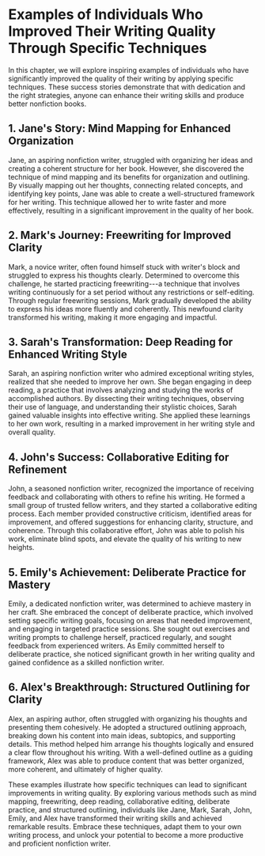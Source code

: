 Examples of Individuals Who Improved Their Writing Quality Through Specific Techniques
=================================================================================================

In this chapter, we will explore inspiring examples of individuals who have significantly improved the quality of their writing by applying specific techniques. These success stories demonstrate that with dedication and the right strategies, anyone can enhance their writing skills and produce better nonfiction books.

**1. Jane's Story: Mind Mapping for Enhanced Organization**
-----------------------------------------------------------

Jane, an aspiring nonfiction writer, struggled with organizing her ideas and creating a coherent structure for her book. However, she discovered the technique of mind mapping and its benefits for organization and outlining. By visually mapping out her thoughts, connecting related concepts, and identifying key points, Jane was able to create a well-structured framework for her writing. This technique allowed her to write faster and more effectively, resulting in a significant improvement in the quality of her book.

**2. Mark's Journey: Freewriting for Improved Clarity**
-------------------------------------------------------

Mark, a novice writer, often found himself stuck with writer's block and struggled to express his thoughts clearly. Determined to overcome this challenge, he started practicing freewriting---a technique that involves writing continuously for a set period without any restrictions or self-editing. Through regular freewriting sessions, Mark gradually developed the ability to express his ideas more fluently and coherently. This newfound clarity transformed his writing, making it more engaging and impactful.

**3. Sarah's Transformation: Deep Reading for Enhanced Writing Style**
----------------------------------------------------------------------

Sarah, an aspiring nonfiction writer who admired exceptional writing styles, realized that she needed to improve her own. She began engaging in deep reading, a practice that involves analyzing and studying the works of accomplished authors. By dissecting their writing techniques, observing their use of language, and understanding their stylistic choices, Sarah gained valuable insights into effective writing. She applied these learnings to her own work, resulting in a marked improvement in her writing style and overall quality.

**4. John's Success: Collaborative Editing for Refinement**
-----------------------------------------------------------

John, a seasoned nonfiction writer, recognized the importance of receiving feedback and collaborating with others to refine his writing. He formed a small group of trusted fellow writers, and they started a collaborative editing process. Each member provided constructive criticism, identified areas for improvement, and offered suggestions for enhancing clarity, structure, and coherence. Through this collaborative effort, John was able to polish his work, eliminate blind spots, and elevate the quality of his writing to new heights.

**5. Emily's Achievement: Deliberate Practice for Mastery**
-----------------------------------------------------------

Emily, a dedicated nonfiction writer, was determined to achieve mastery in her craft. She embraced the concept of deliberate practice, which involved setting specific writing goals, focusing on areas that needed improvement, and engaging in targeted practice sessions. She sought out exercises and writing prompts to challenge herself, practiced regularly, and sought feedback from experienced writers. As Emily committed herself to deliberate practice, she noticed significant growth in her writing quality and gained confidence as a skilled nonfiction writer.

**6. Alex's Breakthrough: Structured Outlining for Clarity**
------------------------------------------------------------

Alex, an aspiring author, often struggled with organizing his thoughts and presenting them cohesively. He adopted a structured outlining approach, breaking down his content into main ideas, subtopics, and supporting details. This method helped him arrange his thoughts logically and ensured a clear flow throughout his writing. With a well-defined outline as a guiding framework, Alex was able to produce content that was better organized, more coherent, and ultimately of higher quality.

These examples illustrate how specific techniques can lead to significant improvements in writing quality. By exploring various methods such as mind mapping, freewriting, deep reading, collaborative editing, deliberate practice, and structured outlining, individuals like Jane, Mark, Sarah, John, Emily, and Alex have transformed their writing skills and achieved remarkable results. Embrace these techniques, adapt them to your own writing process, and unlock your potential to become a more productive and proficient nonfiction writer.
